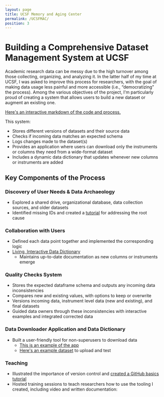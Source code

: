 ```yaml
---
layout: page
title: UCSF Memory and Aging Center
permalink: /UCSFMAC/
position: 3
---
```

# Building a Comprehensive Dataset Management System at UCSF

Academic research data can be messy due to the high turnover among those collecting, organizing, and analyzing it. In the latter half of my time at UCSF, I was asked to improve this process for researchers, with the goal of making data usage less painful and more accessible (i.e., “democratizing” the process). Among the various objectives of the project, I'm particularly proud of creating a system that allows users to build a new dataset or augment an existing one. 

[Here's an interactive markdown of the code and process.](/assets/02_dataset_generation.html)

This system:

- Stores different versions of datasets and their source data
- Checks if incoming data matches an expected schema
- Logs changes made to the dataset(s)
- Provides an application where users can download only the instruments or columns they need from a wide-format dataset
- Includes a dynamic data dictionary that updates whenever new columns or instruments are added

## Key Components of the Process

### Discovery of User Needs & Data Archaeology

- Explored a shared drive, organizational database, data collection sources, and older datasets
- Identified missing IDs and created a [tutorial](/assets/Qualtrics_distributions.html) for addressing the root cause 

### Collaboration with Users

- Defined each data point together and implemented the corresponding logic
- [Living, Interactive Data Dictionary](/assets/04_data_dictionary.html)
  - Maintains up-to-date documentation as new columns or instruments emerge

### Quality Checks System
  - Stores the expected dataframe schema and outputs any incoming data inconsistencies
  - Compares new and existing values, with options to keep or overwrite
  - Versions incoming data, instrument level data (new and existing), and final datasets
  - Guided data owners through these inconsistencies with interactive examples and integrated corrected data
    
### Data Downloader Application and Data Dictionary

- Built a user-friendly tool for non-superusers to download data
  - [This is an example of the app](https://clayton-young.shinyapps.io/data_downloader/)
  - [Here's an example dataset](/assets/test_dataset_2023-10-23.csv) to upload and test

### Teaching 

- Illustrated the importance of version control and [created a GitHub basics tutorial](/assets/github_tutorial.nb.html)
- Hosted training sessions to teach researchers how to use the tooling I created, including video and written documentation:
  <object data="../assets/Dataset-Builder-Guide.pdf" width="1000" height="1000" type='application/pdf'></object>





